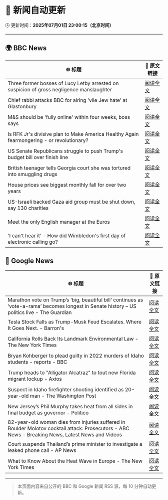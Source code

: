 # 🧠 新闻自动更新

🕒 更新时间：**2025年07月01日 23:00:15（北京时间）**

---

## 🌍 BBC News

| 🌐 标题 | 🔗 原文链接 |
|--------|-------------|
| Three former bosses of Lucy Letby arrested on suspicion of gross negligence manslaughter | [阅读全文](https://www.bbc.com/news/articles/c62ddkde7y5o) |
| Chief rabbi attacks BBC for airing 'vile Jew hate' at Glastonbury | [阅读全文](https://www.bbc.com/news/articles/c70rrld1nlpo) |
| M&S should be 'fully online' within four weeks, boss says | [阅读全文](https://www.bbc.com/news/articles/c9qxx34ngp5o) |
| Is RFK Jr's divisive plan to Make America Healthy Again fearmongering - or revolutionary? | [阅读全文](https://www.bbc.com/news/articles/ceq7jx3dlj9o) |
| US Senate Republicans struggle to push Trump's budget bill over finish line | [阅读全文](https://www.bbc.com/news/articles/cp3kk6d6kp5o) |
| British teenager tells Georgia court she was tortured into smuggling drugs | [阅读全文](https://www.bbc.com/news/articles/c3ennx3q9qqo) |
| House prices see biggest monthly fall for over two years | [阅读全文](https://www.bbc.com/news/articles/c9dggnl4391o) |
| US-Israeli backed Gaza aid group must be shut down, say 130 charities | [阅读全文](https://www.bbc.com/news/articles/cn5kk1w00xyo) |
| Meet the only English manager at the Euros | [阅读全文](https://www.bbc.com/sport/football/articles/cn0zwrzyzn0o) |
| 'I can't hear it' - How did Wimbledon's first day of electronic calling go? | [阅读全文](https://www.bbc.com/sport/tennis/articles/c4geedn44x1o) |

## 📰 Google News

| 🌐 标题 | 🔗 原文链接 |
|--------|-------------|
| Marathon vote on Trump’s ‘big, beautiful bill’ continues as ‘vote-a-rama’ becomes longest in Senate history – US politics live - The Guardian | [阅读全文](https://news.google.com/rss/articles/CBMi6wFBVV95cUxOcW5NTmlNNHNWYnd6MVgwQnZWM21neF94NjNVa0k2MWxIalljOTJmdnVJMUl3cGZwNHhWcy15V2h3MlJ2LXMyYUNxUGJtTWN6bGhpZjA5aVo3VEU5aGp1aWhEaG9ITUp4RmhhZHFPTjM3MTQxREp4NEN6VVVjaGJxNHdmRmVPb0szTm1CRzhvVFJiRkZWM1p3NGtGalFudVFiQ2lUSmhfR3R6OHN4Rk1MNzNGSnJQYjlXdnN2elFjdjdOaTFSRUVCSi1XcHk2cXRBVkwycmE3S1ZIU1VHN25sdTlJMUlIV2l6UTJZ?oc=5) |
| Tesla Stock Falls as Trump-Musk Feud Escalates. Where It Goes Next. - Barron's | [阅读全文](https://news.google.com/rss/articles/CBMiekFVX3lxTE4xZThHWEJuLXkza3ByRUpycDVmRlV1bkppNXA2MDhBWU9HUm1LMXNQSVV5WV9vSlFlc0dNd2Z3R0pBRVFWYjktUTJ4T05XclE0Y01zQ0Zjd0llZTRITnJNb1RuQ0VLajJwVGtuYXBQNk9wOXNlNEdsQnpn?oc=5) |
| California Rolls Back Its Landmark Environmental Law - The New York Times | [阅读全文](https://news.google.com/rss/articles/CBMigwFBVV95cUxQVjlGQXppemVRQTdpOEdDOTBkZHVGdVJaU3lUX0IxUVZ3azdqdGNlWHlCcGVDdGJRLVhuOTRsYi16UGFlcVYzNk13Y016OEFKc09JbExQMlJxdjNMZW14cnhqaWlhNHE1UmVPZFJlMUtnUjJKR0NRa1BNVDBMQ0FhcTd6aw?oc=5) |
| Bryan Kohberger to plead guilty in 2022 murders of Idaho students - reports - BBC | [阅读全文](https://news.google.com/rss/articles/CBMiWkFVX3lxTE5hNEt4SFhyZ2RsVzRMRGRZZjdzRGExVXJfbld4OTlfN2d3YVhVZHJET2tnRU1UOUFSdDUzQk5mRmNBTE9Pa1lxWmJVNGFvcE83cndxTzhncEQzUdIBX0FVX3lxTFB6eGVOS3RoMkdvVmxUeGsyZFhfd0hWNDJnUDllMy1nYURHSy1XblplSUNWa0Jvb1dRQ2l1WU5IRklBZTRoT1FvX1FmMmJlYk5XZzZSMVMwcC1LdDI0NnAw?oc=5) |
| Trump heads to "Alligator Alcatraz" to tout new Florida migrant lockup - Axios | [阅读全文](https://news.google.com/rss/articles/CBMif0FVX3lxTE1oaFB4MWdXMm1nVHRtYjE0QnZEVlJLQ1JCSHpSRTYyMUxYOXRfRk42ZV9OR3p0QXNUNWxvN0pRcjNnODFoX2ZsM2JyejNLSGFUREl3YTZfOWpwQmlzTG1YdlExTjAxazNzNER0RWR2OFIxaDNscXcxWlF6d29nUHc?oc=5) |
| Suspect in Idaho firefighter shooting identified as 20-year-old man - The Washington Post | [阅读全文](https://news.google.com/rss/articles/CBMimwFBVV95cUxQcFUtZ2RldDJIZEFIMWpkNlhjQWRKVjJNR3R3eG96Mkc3UWM3SGdnMV9KdnhTeEFRSFRPTTF1SGRwc1ZvZlVKejlWcTF0NmtueDQ4YlBLX3RiWTNiT2VMZ093R012d2pSRjFlMDFTVnNfdGplbV9EdTY2dkt1elpLTEYtcmNEMGtaMGNpNlUxTG5Pc0JxdFFhQkp6MA?oc=5) |
| New Jersey’s Phil Murphy takes heat from all sides in final budget as governor - Politico | [阅读全文](https://news.google.com/rss/articles/CBMikwFBVV95cUxPaHNmbWUtM0J2X3hDY1U1WmVSOU01WWVNMXZsM0RvLVptUVBVTDRBMVhXenBETnBMVGNMWUQ1N2ZYbHlHUUp3QXFUek1Oa19CM2dkV0VOYjNfOG9yNHk3cUV1cjdOcDNIRm1vVDNqRWtyX3NlMFJSaE5wa3pqQzhHNnVrdkhuRjA0QWpLY1ozb1R5ZW8?oc=5) |
| 82-year-old woman dies from injuries suffered in Boulder Molotov cocktail attack: Prosecutors - ABC News - Breaking News, Latest News and Videos | [阅读全文](https://news.google.com/rss/articles/CBMingFBVV95cUxPWF9PZTR6RElFeE1mbm96a2s2TVF4OGlHdTRPandZVTFBaGw5WndITDBrbndzVjVXTWxiMWU4RUI1NGM0OURCdVBZYmtkdmFNbm03ZTFiRTczY3F2b1ZSWFY4ejVNTmlSVGhOUTZBeWc0Y3lVcWFqVjdtYWRycmJlUWFDblJ6TFFQenRUaVJPdEJGejFrN3k1dlpFdlNkd9IBowFBVV95cUxObWFiZERxMzRSSE41UmFfUlhQR2hJMm5DSEw4OTNtMVRsMlNIZ2dlX1ZvZWQyOEVQckNyczNnU1UxclRtRUttdmZDSXZsRGJNQjhpaWFwRVdYVlhQRWhTbGNJQ2ZiNnZMMUZZeG9jWGQ4NjVyUXVCdEp5NHZBYk9xYU5wZmpFdHFTUVZsV21qa0hMWWN1R284bWNleFY4dnphR2VJ?oc=5) |
| Court suspends Thailand’s prime minister to investigate a leaked phone call - AP News | [阅读全文](https://news.google.com/rss/articles/CBMiqwFBVV95cUxOd0t3S3Q0Ni11X1pWNDlVZlh5bC1Lc3hOT2NSMkRhcTBsNU00dzkwa3FIdXU5UmZ2MUxDVXdoNDNsaVdIbVcyMTFFd0ltVWk3XzJlekVQTUpYMXhsdEpGTlVuMlVaTFM0UFRULVlzRVFzaVVVRllzbjEzem1lVUltdXFhUmxKMTZKcGpGVEI0WkZac25QM2VlRmZEMmNLZm1DUEgxc1F2MnpITDA?oc=5) |
| What to Know About the Heat Wave in Europe - The New York Times | [阅读全文](https://news.google.com/rss/articles/CBMiigFBVV95cUxQUWFKYnh1bGpBNWx6R1M1MjJsZmFfaVlfdFJpWW1NUDFoR2d1TDVoNTdIZ2F1N2ZUNDJHVmVodTlPMFdZRU9oSlBvVmlpdG1rVWFlakhLal9ZbFRXbDQyZTF2UUxvM2psTENjMWtiaUFxNTJIQ0x5X1VXT0U0OHMwMGQ0bGt3SEdXR0E?oc=5) |

---
> 本页面内容来自公开的 BBC 和 Google 新闻 RSS 源，每 10 分钟自动更新。